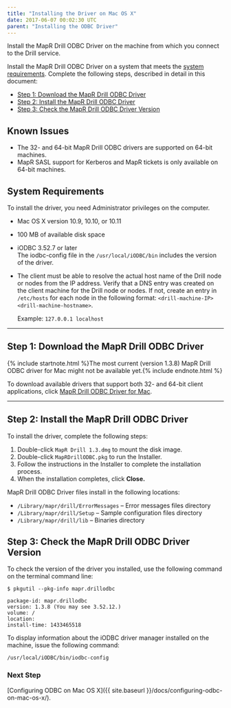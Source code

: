 ```yaml
---
title: "Installing the Driver on Mac OS X"
date: 2017-06-07 00:02:30 UTC
parent: "Installing the ODBC Driver"
---
```

Install the MapR Drill ODBC Driver on the machine from which you connect to
the Drill service.

Install the MapR Drill ODBC Driver on a system that meets the [system requirements]({{site.baseurl}}/docs/installing-the-driver-on-mac-os-x/#system-requirements). Complete the following steps, described in detail in this document:

  * [Step 1: Download the MapR Drill ODBC Driver]({{site.baseurl}}/docs/installing-the-driver-on-mac-os-x/#step-1-download-the-mapr-drill-odbc-driver)  
  * [Step 2: Install the MapR Drill ODBC Driver]({{site.baseurl}}/docs/installing-the-driver-on-mac-os-x/#step-2:-install-the-mapr-drill-odbc-driver) 
  * [Step 3: Check the MapR Drill ODBC Driver Version]({{site.baseurl}}/docs/installing-the-driver-on-mac-os-x/#step-3:-check-the-mapr-drill-odbc-driver-version)

## Known Issues

- The 32- and 64-bit MapR Drill ODBC drivers are supported on 64-bit machines. 
- MapR SASL support for Kerberos and MapR tickets is only available on 64-bit machines. 


## System Requirements  
To install the driver, you need Administrator privileges on the computer.

  * Mac OS X version 10.9, 10.10, or 10.11  
  * 100 MB of available disk space  
  * iODBC 3.52.7 or later  
    The iodbc-config file in the `/usr/local/iODBC/bin` includes the version of the driver.  
  * The client must be able to resolve the actual host name of the Drill node or nodes from the IP address. Verify that a DNS entry was created on the client machine for the Drill node or nodes. If not, create an entry in `/etc/hosts` for each node in the following format:  `<drill-machine-IP> <drill-machine-hostname>`. 
    
	Example: `127.0.0.1 localhost`

----------

## Step 1: Download the MapR Drill ODBC Driver  
 
{% include startnote.html %}The most current (version 1.3.8) MapR Drill ODBC driver for Mac might not be available yet.{% include endnote.html %}  

To download available drivers that support both 32- and 64-bit client applications, click 
[MapR Drill ODBC Driver for Mac](http://package.mapr.com/tools/MapR-ODBC/MapR_Drill/).

----------

## Step 2: Install the MapR Drill ODBC Driver

To install the driver, complete the following steps:

  1. Double-click `MapR Drill 1.3.dmg` to mount the disk image.
  2. Double-click `MapRDrillODBC.pkg` to run the Installer.
  3. Follow the instructions in the Installer to complete the installation process.
  4. When the installation completes, click **Close.**



MapR Drill ODBC Driver files install in the following locations:

  * `/Library/mapr/drill/ErrorMessages` – Error messages files directory
  * `/Library/mapr/drill/Setup` – Sample configuration files directory
  * `/Library/mapr/drill/lib` – Binaries directory

## Step 3: Check the MapR Drill ODBC Driver Version

To check the version of the driver you installed, use the following command on the terminal command line:

    $ pkgutil --pkg-info mapr.drillodbc  

    package-id: mapr.drillodbc
    version: 1.3.8 (You may see 3.52.12.)
    volume: /
    location: 
    install-time: 1433465518  
To display information about the iODBC driver manager installed on the machine, issue the following command:  

    /usr/local/iODBC/bin/iodbc-config


### Next Step

[Configuring ODBC on Mac OS X]({{ site.baseurl }}/docs/configuring-odbc-on-mac-os-x/).


